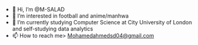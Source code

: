 - 👋 Hi, I’m @M-SALAD
- 👀 I’m interested in football and anime/manhwa
- 🌱 I’m currently studying Computer Science at City University of London and self-studying data analytics
- 📫 How to reach me> Mohamedahmedsd04@gmail.com


<!---
M-SALAD/M-SALAD is a ✨ special ✨ repository because its `README.md` (this file) appears on your GitHub profile.
You can click the Preview link to take a look at your changes.
--->
